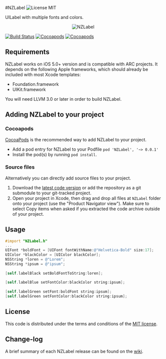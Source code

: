 #NZLabel ![License MIT](https://go-shields.herokuapp.com/license-MIT-blue.png)

UILabel with multiple fonts and colors.

<p align="center">
  <img src="http://s27.postimg.org/rdyv818oj/NZLabel.jpg" alt="NZLabel" title="NZLabel" />
</p>

[![Build Status](https://api.travis-ci.org/NZN/NZLabel.png)](https://api.travis-ci.org/NZN/NZLabel.png)
[![Cocoapods](https://cocoapod-badges.herokuapp.com/v/NZLabel/badge.png)](http://beta.cocoapods.org/?q=name%3Anzlabel%2A)
[![Cocoapods](https://cocoapod-badges.herokuapp.com/p/NZLabel/badge.png)](http://beta.cocoapods.org/?q=name%3Anzlabel%2A)

## Requirements

NZLabel works on iOS 5.0+ version and is compatible with ARC projects. It depends on the following Apple frameworks, which should already be included with most Xcode templates:

* Foundation.framework
* UIKit.framework

You will need LLVM 3.0 or later in order to build NZLabel.

## Adding NZLabel to your project

### Cocoapods

[CocoaPods](http://cocoapods.org) is the recommended way to add NZLabel to your project.

* Add a pod entry for NZLabel to your Podfile `pod 'NZLabel', '~> 0.0.1'`
* Install the pod(s) by running `pod install`.

### Source files

Alternatively you can directly add source files to your project.

1. Download the [latest code version](https://github.com/NZN/NZLabel/archive/master.zip) or add the repository as a git submodule to your git-tracked project.
2. Open your project in Xcode, then drag and drop all files at `NZLabel` folder onto your project (use the "Product Navigator view"). Make sure to select Copy items when asked if you extracted the code archive outside of your project.

## Usage

```objective-c
#import "NZLabel.h"
...
UIFont *boldFont = [UIFont fontWithName:@"Helvetica-Bold" size:17];
UIColor *blackColor = [UIColor blackColor];
NSString *loren = @"Lorem";
NSString *ipsum = @"ipsum";
    
[self.labelBlack setBoldFontToString:loren];
    
[self.labelBlue setFontColor:blackColor string:ipsum];
    
[self.labelGreen setFont:boldFont string:ipsum];
[self.labelGreen setFontColor:blackColor string:ipsum];
```

## License

This code is distributed under the terms and conditions of the [MIT license](LICENSE).

## Change-log

A brief summary of each NZLabel release can be found on the [wiki](https://github.com/NZN/NZLabel/wiki/Change-log).
